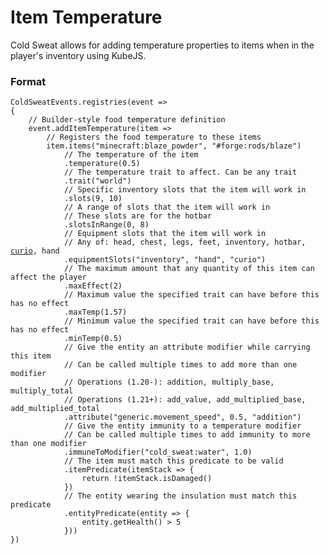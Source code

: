 # Item Temperature

Cold Sweat allows for adding temperature properties to items when in the player's inventory using KubeJS.

### Format

<pre class="language-javascript"><code class="lang-javascript">ColdSweatEvents.registries(event =>
{
    // Builder-style food temperature definition
    event.addItemTemperature(item =>
        // Registers the food temperature to these items
        item.items("minecraft:blaze_powder", "#forge:rods/blaze")
            // The temperature of the item
            .temperature(0.5)
            // The temperature trait to affect. Can be any trait
            .trait("world")
            // Specific inventory slots that the item will work in
            .slots(9, 10)
            // A range of slots that the item will work in
            // These slots are for the hotbar
            .slotsInRange(0, 8)
            // Equipment slots that the item will work in
            // Any of: head, chest, legs, feet, inventory, hotbar, <a data-footnote-ref href="#user-content-fn-1">curio</a>, hand
            .equipmentSlots("inventory", "hand", "curio")
            // The maximum amount that any quantity of this item can affect the player
            .maxEffect(2)
            // Maximum value the specified trait can have before this has no effect
            .maxTemp(1.57)
            // Minimum value the specified trait can have before this has no effect
            .minTemp(0.5)
            // Give the entity an attribute modifier while carrying this item
            // Can be called multiple times to add more than one modifier
            // Operations (1.20-): addition, multiply_base, multiply_total
            // Operations (1.21+): add_value, add_multiplied_base, add_multiplied_total
            .attribute("generic.movement_speed", 0.5, "addition")
            // Give the entity immunity to a temperature modifier
            // Can be called multiple times to add immunity to more than one modifier
            .immuneToModifier("cold_sweat:water", 1.0)
            // The item must match this predicate to be valid
            .itemPredicate(itemStack => {
                return !itemStack.isDamaged()
            })
            // The entity wearing the insulation must match this predicate
            .entityPredicate(entity => {
                entity.getHealth() > 5
            }))
})
</code></pre>



[^1]: [https://www.curseforge.com/minecraft/mc-mods/curios](https://www.curseforge.com/minecraft/mc-mods/curios)
